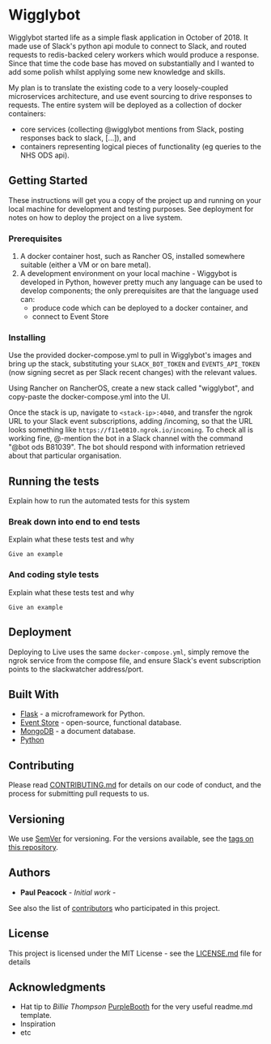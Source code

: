 # Wigglybot

Wigglybot started life as a simple flask application in October of 2018. It made use of Slack's python api module to connect to Slack, and routed requests to redis-backed celery workers which would produce a response. Since that time the code base has moved on substantially and I wanted to add some polish whilst applying some new knowledge and skills.

My plan is to translate the existing code to a very loosely-coupled microservices architecture, and use event sourcing to drive responses to requests. The entire system will be deployed as a collection of docker containers:
* core services (collecting @wigglybot mentions from Slack, posting responses back to slack, [...]), and 
* containers representing logical pieces of functionality (eg queries to the NHS ODS api).

## Getting Started

These instructions will get you a copy of the project up and running on your local machine for development and testing purposes. See deployment for notes on how to deploy the project on a live system.

### Prerequisites

1. A docker container host, such as Rancher OS, installed somewhere suitable (either a VM or on bare metal).
1. A development environment on your local machine - Wiggybot is developed in Python, however pretty much any language can be used to develop components; the only prerequisites are that the language used can:
   * produce code which can be deployed to a docker container, and
   * connect to Event Store

### Installing

Use the provided docker-compose.yml to pull in Wigglybot's images and bring up the stack, substituting your `SLACK_BOT_TOKEN` and `EVENTS_API_TOKEN` (now signing secret as per Slack recent changes) with the relevant values.

Using Rancher on RancherOS, create a new stack called "wigglybot", and copy-paste the docker-compose.yml into the UI.

Once the stack is up, navigate to `<stack-ip>:4040`, and transfer the ngrok URL to your Slack event subscriptions, adding /incoming, so that the URL looks something like `https://f11e0810.ngrok.io/incoming`. To check all is working fine, @-mention the bot in a Slack channel with the command "@bot ods B81039". The bot should respond with information retrieved about that particular organisation.

## Running the tests

Explain how to run the automated tests for this system

### Break down into end to end tests

Explain what these tests test and why

```
Give an example
```

### And coding style tests

Explain what these tests test and why

```
Give an example
```

## Deployment

Deploying to Live uses the same `docker-compose.yml`, simply remove the ngrok service from the compose file, and ensure Slack's event subscription points to the slackwatcher address/port. 

## Built With

* [Flask](http://flask.pocoo.org/) - a microframework for Python.
* [Event Store](https://eventstore.org/) - open-source, functional database.
* [MongoDB](https://www.mongodb.com/) - a document database.
* [Python](https://www.python.org/)

## Contributing

Please read [CONTRIBUTING.md](https://gist.github.com/PurpleBooth/b24679402957c63ec426) for details on our code of conduct, and the process for submitting pull requests to us.

## Versioning

We use [SemVer](http://semver.org/) for versioning. For the versions available, see the [tags on this repository](https://github.com/your/project/tags). 

## Authors

* **Paul Peacock** - *Initial work* - 

See also the list of [contributors](https://github.com/your/project/contributors) who participated in this project.

## License

This project is licensed under the MIT License - see the [LICENSE.md](LICENSE.md) file for details

## Acknowledgments

* Hat tip to _Billie Thompson_ [PurpleBooth](https://github.com/PurpleBooth) for the very useful readme.md template.
* Inspiration
* etc
